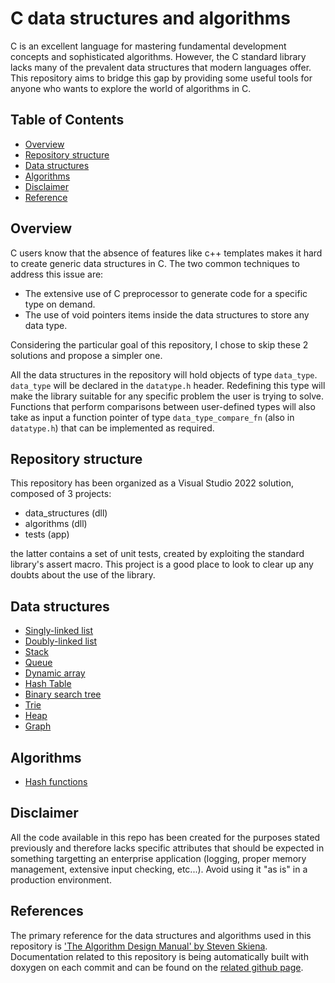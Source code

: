 # C data structures and algorithms

C is an excellent language for mastering fundamental development concepts and sophisticated algorithms. However, the C standard library lacks many of the prevalent data structures that modern languages offer. This repository aims to bridge this gap by providing some useful tools for anyone who wants to explore the world of algorithms in C.

## Table of Contents

- [Overview](#overview)
- [Repository structure](#repository-structure)
- [Data structures](#data-structures)
- [Algorithms](#algorithms)
- [Disclaimer](#disclaimer)
- [Reference](#reference)

## Overview

C users know that the absence of features like c++ templates makes it hard to create generic data structures in C. The two common techniques to address this issue are:

- The extensive use of C preprocessor to generate code for a specific type on demand.
- The use of void pointers items inside the data structures to store any data type.

Considering the particular goal of this repository, I chose to skip these 2 solutions and propose a simpler one.

All the data structures in the repository will hold objects of type `data_type`. `data_type` will be declared in the `datatype.h` header. Redefining this type will make the library suitable for any specific problem the user is trying to solve. Functions that perform comparisons between user-defined types will also take as input a function pointer of type `data_type_compare_fn` (also in `datatype.h`) that can be implemented as required.

## Repository structure

This repository has been organized as a Visual Studio 2022 solution, composed of 3 projects:

- data_structures (dll)
- algorithms (dll)
- tests (app)

the latter contains a set of unit tests, created by exploiting the standard library's assert macro. This project is a good place to look to clear up any doubts about the use of the library.

## Data structures

- [Singly-linked list](https://nodjiin.github.io/C_data_structures_and_algorithms/structsingly__linked__list__t.html)
- [Doubly-linked list](https://nodjiin.github.io/C_data_structures_and_algorithms/structdoubly__linked__list__t.html)
- [Stack](https://nodjiin.github.io/C_data_structures_and_algorithms/structstack__t.html)
- [Queue](https://nodjiin.github.io/C_data_structures_and_algorithms/structqueue__t.html)
- [Dynamic array](https://nodjiin.github.io/C_data_structures_and_algorithms/structdynamic__array__t.html)
- [Hash Table](https://nodjiin.github.io/C_data_structures_and_algorithms/structhashtable__t.html)
- [Binary search tree](https://nodjiin.github.io/C_data_structures_and_algorithms/structbinary__search__tree__t.html)
- [Trie](https://nodjiin.github.io/C_data_structures_and_algorithms/structtrie__t.html)
- [Heap](https://nodjiin.github.io/C_data_structures_and_algorithms/structheap__t.html)
- [Graph](https://nodjiin.github.io/C_data_structures_and_algorithms/structgraph__t.html)

## Algorithms

- [Hash functions](https://nodjiin.github.io/C_data_structures_and_algorithms/hashing_8c.html)

## Disclaimer

All the code available in this repo has been created for the purposes stated previously and therefore lacks specific attributes that should be expected in something targetting an enterprise application (logging, proper memory management, extensive input checking, etc...). Avoid using it "as is" in a production environment.

## References

The primary reference for the data structures and algorithms used in this repository is ['The Algorithm Design Manual' by Steven Skiena](https://www.algorist.com/).
Documentation related to this repository is being automatically built with doxygen on each commit and can be found on the [related github page](https://nodjiin.github.io/C_data_structures_and_algorithms/index.html).

